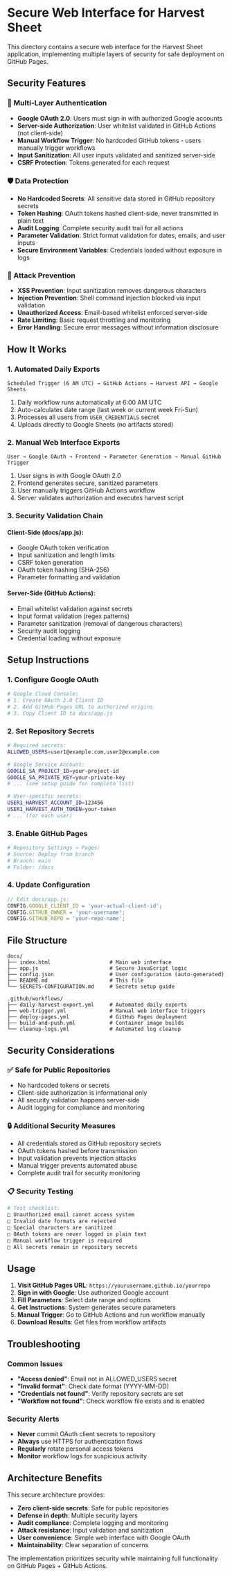 # Secure Web Interface for Harvest Sheet

This directory contains a secure web interface for the Harvest Sheet application, implementing multiple layers of security for safe deployment on GitHub Pages.

## Security Features

### 🔐 Multi-Layer Authentication
- **Google OAuth 2.0**: Users must sign in with authorized Google accounts
- **Server-side Authorization**: User whitelist validated in GitHub Actions (not client-side)
- **Manual Workflow Trigger**: No hardcoded GitHub tokens - users manually trigger workflows
- **Input Sanitization**: All user inputs validated and sanitized server-side
- **CSRF Protection**: Tokens generated for each request

### 🛡️ Data Protection
- **No Hardcoded Secrets**: All sensitive data stored in GitHub repository secrets
- **Token Hashing**: OAuth tokens hashed client-side, never transmitted in plain text
- **Audit Logging**: Complete security audit trail for all actions
- **Parameter Validation**: Strict format validation for dates, emails, and user inputs
- **Secure Environment Variables**: Credentials loaded without exposure in logs

### 🚨 Attack Prevention
- **XSS Prevention**: Input sanitization removes dangerous characters
- **Injection Prevention**: Shell command injection blocked via input validation
- **Unauthorized Access**: Email-based whitelist enforced server-side
- **Rate Limiting**: Basic request throttling and monitoring
- **Error Handling**: Secure error messages without information disclosure

## How It Works

### 1. Automated Daily Exports
```
Scheduled Trigger (6 AM UTC) → GitHub Actions → Harvest API → Google Sheets
```

1. Daily workflow runs automatically at 6:00 AM UTC
2. Auto-calculates date range (last week or current week Fri-Sun)
3. Processes all users from `USER_CREDENTIALS` secret
4. Uploads directly to Google Sheets (no artifacts stored)

### 2. Manual Web Interface Exports
```
User → Google OAuth → Frontend → Parameter Generation → Manual GitHub Trigger
```

1. User signs in with Google OAuth 2.0
2. Frontend generates secure, sanitized parameters
3. User manually triggers GitHub Actions workflow
4. Server validates authorization and executes harvest script

### 3. Security Validation Chain

#### Client-Side (docs/app.js):
- Google OAuth token verification
- Input sanitization and length limits
- CSRF token generation
- OAuth token hashing (SHA-256)
- Parameter formatting and validation

#### Server-Side (GitHub Actions):
- Email whitelist validation against secrets
- Input format validation (regex patterns)
- Parameter sanitization (removal of dangerous characters)
- Security audit logging
- Credential loading without exposure

## Setup Instructions

### 1. Configure Google OAuth
```bash
# Google Cloud Console:
# 1. Create OAuth 2.0 Client ID
# 2. Add GitHub Pages URL to authorized origins
# 3. Copy Client ID to docs/app.js
```

### 2. Set Repository Secrets
```bash
# Required secrets:
ALLOWED_USERS=user1@example.com,user2@example.com

# Google Service Account:
GOOGLE_SA_PROJECT_ID=your-project-id
GOOGLE_SA_PRIVATE_KEY=your-private-key
# ... (see setup guide for complete list)

# User-specific secrets:
USER1_HARVEST_ACCOUNT_ID=123456
USER1_HARVEST_AUTH_TOKEN=your-token
# ... (for each user)
```

### 3. Enable GitHub Pages
```bash
# Repository Settings → Pages:
# Source: Deploy from branch
# Branch: main
# Folder: /docs
```

### 4. Update Configuration
```javascript
// Edit docs/app.js:
CONFIG.GOOGLE_CLIENT_ID = 'your-actual-client-id';
CONFIG.GITHUB_OWNER = 'your-username';
CONFIG.GITHUB_REPO = 'your-repo-name';
```

## File Structure

```
docs/
├── index.html                   # Main web interface
├── app.js                       # Secure JavaScript logic
├── config.json                  # User configuration (auto-generated)
├── README.md                    # This file
└── SECRETS-CONFIGURATION.md     # Secrets setup guide

.github/workflows/
├── daily-harvest-export.yml     # Automated daily exports
├── web-trigger.yml              # Manual web interface triggers
├── deploy-pages.yml             # GitHub Pages deployment
├── build-and-push.yml           # Container image builds
└── cleanup-logs.yml             # Automated log cleanup
```

## Security Considerations

### ✅ Safe for Public Repositories
- No hardcoded tokens or secrets
- Client-side authorization is informational only
- All security validation happens server-side
- Audit logging for compliance and monitoring

### 🔒 Additional Security Measures
- All credentials stored as GitHub repository secrets
- OAuth tokens hashed before transmission
- Input validation prevents injection attacks
- Manual trigger prevents automated abuse
- Complete audit trail for security monitoring

### 📋 Security Testing
```bash
# Test checklist:
□ Unauthorized email cannot access system
□ Invalid date formats are rejected
□ Special characters are sanitized
□ OAuth tokens are never logged in plain text
□ Manual workflow trigger is required
□ All secrets remain in repository secrets
```

## Usage

1. **Visit GitHub Pages URL**: `https://yourusername.github.io/yourrepo`
2. **Sign in with Google**: Use authorized Google account
3. **Fill Parameters**: Select date range and options
4. **Get Instructions**: System generates secure parameters
5. **Manual Trigger**: Go to GitHub Actions and run workflow manually
6. **Download Results**: Get files from workflow artifacts

## Troubleshooting

### Common Issues
- **"Access denied"**: Email not in ALLOWED_USERS secret
- **"Invalid format"**: Check date format (YYYY-MM-DD)
- **"Credentials not found"**: Verify repository secrets are set
- **"Workflow not found"**: Check workflow file exists and is enabled

### Security Alerts
- **Never** commit OAuth client secrets to repository
- **Always** use HTTPS for authentication flows
- **Regularly** rotate personal access tokens
- **Monitor** workflow logs for suspicious activity

## Architecture Benefits

This secure architecture provides:
- **Zero client-side secrets**: Safe for public repositories
- **Defense in depth**: Multiple security layers
- **Audit compliance**: Complete logging and monitoring
- **Attack resistance**: Input validation and sanitization
- **User convenience**: Simple web interface with Google OAuth
- **Maintainability**: Clear separation of concerns

The implementation prioritizes security while maintaining full functionality on GitHub Pages + GitHub Actions.